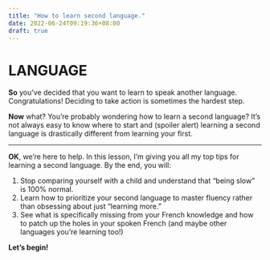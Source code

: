 ```yaml
---
title: "How to learn second language."
date: 2022-06-24T09:19:36+08:00
draft: true
---
```


# LANGUAGE

**So** you’ve decided that you want to learn to speak another language.  Congratulations! Deciding to take action is sometimes the hardest step.

**Now** what? You’re probably wondering how to learn a second language? It’s not always easy to know where to start and (spoiler alert) learning a second language is drastically different from learning your first.

---



**OK**, we’re here to help. In this lesson, I’m giving you all my top tips for learning a second language. By the end, you will:

1. Stop comparing yourself with a child and understand that “being slow” is 100% normal.
2. Learn how to prioritize your second language to master fluency  rather than obsessing about just “learning more.” 
3. See what is specifically missing from your French knowledge and how to patch up the holes in your spoken French (and maybe other languages you’re learning too!)

**Let’s begin!**

